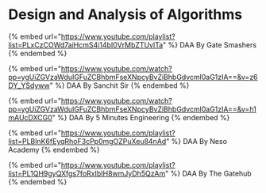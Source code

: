 # Design and Analysis of Algorithms

{% embed url="https://www.youtube.com/playlist?list=PLxCzCOWd7aiHcmS4i14bI0VrMbZTUvlTa" %}
DAA By Gate Smashers
{% endembed %}

{% embed url="https://www.youtube.com/watch?pp=ygUiZGVzaWduIGFuZCBhbmFseXNpcyBvZiBhbGdvcml0aG1zIA==&v=z6DY_YSdyww" %}
DAA By Sanchit Sir
{% endembed %}

{% embed url="https://www.youtube.com/watch?pp=ygUiZGVzaWduIGFuZCBhbmFseXNpcyBvZiBhbGdvcml0aG1zIA==&v=h1mAUcDXCG0" %}
DAA By 5 Minutes Engineering
{% endembed %}

{% embed url="https://www.youtube.com/playlist?list=PLBlnK6fEyqRhoF3cPp0mgOZPuXeu84nAd" %}
DAA By Neso Academy
{% endembed %}

{% embed url="https://www.youtube.com/playlist?list=PL1QH9gyQXfgs7foRxIbIH8wmJyDh5QzAm" %}
DAA By The Gatehub
{% endembed %}
